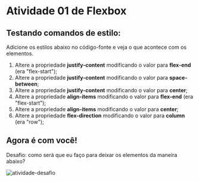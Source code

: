 # Atividade 01 de Flexbox

## Testando comandos de estilo:

Adicione os estilos abaixo no código-fonte e veja o que acontece com os elementos.

1. Altere a propriedade **justify-content** modificando o valor para **flex-end** (era "flex-start");
2. Altere a propriedade **justify-content** modificando o valor para **space-between**;
3. Altere a propriedade **justify-content** modificando o valor para **center**;
4. Altere a propriedade **align-items** modificando o valor para **flex-end** (era "flex-start");
5. Altere a propriedade **align-items** modificando o valor para **center**;
6. Altere a propriedade **flex-direction** modificando o valor para **column** (era "row");

## Agora é com você!

Desafio: como será que eu faço para deixar os elementos da maneira abaixo?

![atividade-desafio](https://github.com/user-attachments/assets/15721745-1954-493b-8b34-894ab6e9764c)
